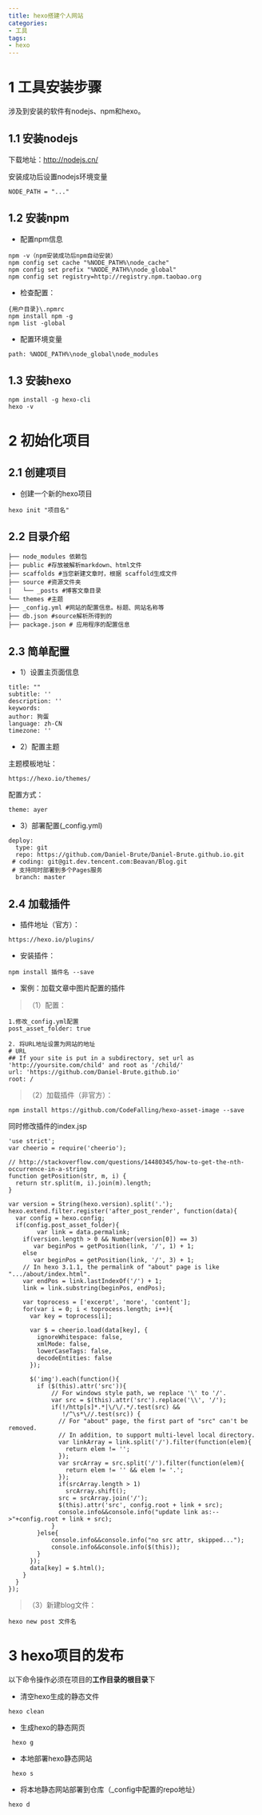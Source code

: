 ```yaml
---
title: hexo搭建个人网站
categories: 
- 工具
tags: 
- hexo
---
```


# 1 工具安装步骤

涉及到安装的软件有nodejs、npm和hexo。

## 1.1 安装nodejs

下载地址：http://nodejs.cn/

安装成功后设置nodejs环境变量

```
NODE_PATH = "..."
```

## 1.2 安装npm

- 配置npm信息

```
npm -v（npm安装成功后npm自动安装）
npm config set cache "%NODE_PATH%\node_cache"
npm config set prefix "%NODE_PATH%\node_global"
npm config set registry=http://registry.npm.taobao.org
```

- 检查配置：

```
{用户目录}\.npmrc
npm install npm -g
npm list -global

```

- 配置环境变量

```
path: %NODE_PATH%\node_global\node_modules
```

## 1.3 安装hexo

```
npm install -g hexo-cli
hexo -v
```

# 2 初始化项目

## 2.1 创建项目

- 创建一个新的hexo项目

```
hexo init "项目名"
```

## 2.2 目录介绍

```
├── node_modules 依赖包
├── public #存放被解析markdown、html文件
├── scaffolds #当您新建文章时，根据 scaffold生成文件
├── source #资源文件夹
|   └── _posts #博客文章目录
└── themes #主题
├── _config.yml #网站的配置信息。标题、网站名称等
├── db.json #source解析所得到的
├── package.json # 应用程序的配置信息
```


## 2.3 简单配置

- 1）设置主页面信息 

```
title: ""
subtitle: ''
description: ''
keywords:
author: 狗蛋
language: zh-CN
timezone: ''
```

- 2）配置主题

主题模板地址：

```
https://hexo.io/themes/
```

配置方式：

```
theme: ayer
```

- 3）部署配置(_config.yml)

```
deploy:
  type: git
  repo: https://github.com/Daniel-Brute/Daniel-Brute.github.io.git
 # coding: git@git.dev.tencent.com:Beavan/Blog.git
 # 支持同时部署到多个Pages服务
  branch: master
```

## 2.4 加载插件

- 插件地址（官方）：

```
https://hexo.io/plugins/
```

- 安装插件：

```
npm install 插件名 --save
```

- 案例：加载文章中图片配置的插件

> （1）配置：

```
1.修改_config.yml配置
post_asset_folder: true

2. 将URL地址设置为网站的地址
# URL
## If your site is put in a subdirectory, set url as 'http://yoursite.com/child' and root as '/child/'
url: 'https://github.com/Daniel-Brute.github.io'
root: /
```

> （2）加载插件（非官方）：

```
npm install https://github.com/CodeFalling/hexo-asset-image --save
```

同时修改插件的index.jsp
```
'use strict';
var cheerio = require('cheerio');

// http://stackoverflow.com/questions/14480345/how-to-get-the-nth-occurrence-in-a-string
function getPosition(str, m, i) {
  return str.split(m, i).join(m).length;
}

var version = String(hexo.version).split('.');
hexo.extend.filter.register('after_post_render', function(data){
  var config = hexo.config;
  if(config.post_asset_folder){
        var link = data.permalink;
    if(version.length > 0 && Number(version[0]) == 3)
       var beginPos = getPosition(link, '/', 1) + 1;
    else
       var beginPos = getPosition(link, '/', 3) + 1;
    // In hexo 3.1.1, the permalink of "about" page is like ".../about/index.html".
    var endPos = link.lastIndexOf('/') + 1;
    link = link.substring(beginPos, endPos);

    var toprocess = ['excerpt', 'more', 'content'];
    for(var i = 0; i < toprocess.length; i++){
      var key = toprocess[i];
 
      var $ = cheerio.load(data[key], {
        ignoreWhitespace: false,
        xmlMode: false,
        lowerCaseTags: false,
        decodeEntities: false
      });

      $('img').each(function(){
        if ($(this).attr('src')){
            // For windows style path, we replace '\' to '/'.
            var src = $(this).attr('src').replace('\\', '/');
            if(!/http[s]*.*|\/\/.*/.test(src) &&
               !/^\s*\//.test(src)) {
              // For "about" page, the first part of "src" can't be removed.
              // In addition, to support multi-level local directory.
              var linkArray = link.split('/').filter(function(elem){
                return elem != '';
              });
              var srcArray = src.split('/').filter(function(elem){
                return elem != '' && elem != '.';
              });
              if(srcArray.length > 1)
                srcArray.shift();
              src = srcArray.join('/');
              $(this).attr('src', config.root + link + src);
              console.info&&console.info("update link as:-->"+config.root + link + src);
            }
        }else{
            console.info&&console.info("no src attr, skipped...");
            console.info&&console.info($(this));
        }
      });
      data[key] = $.html();
    }
  }
});
```

> （3）新建blog文件：

```
hexo new post 文件名
```

# 3 hexo项目的发布

以下命令操作必须在项目的**工作目录的根目录**下

- 清空hexo生成的静态文件

```
hexo clean
```

- 生成hexo的静态网页

```
 hexo g
```

- 本地部署hexo静态网站

```
 hexo s
```

- 将本地静态网站部署到仓库（_config中配置的repo地址）

```
hexo d
```
